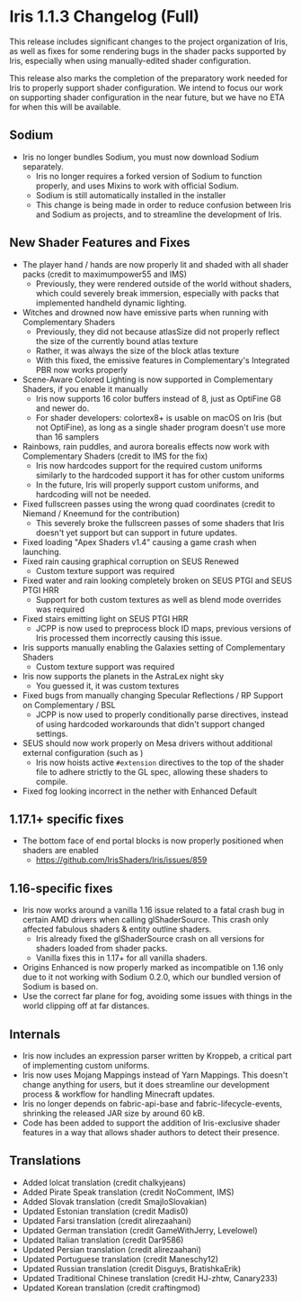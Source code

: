 # Iris 1.1.3 Changelog (Full)

This release includes significant changes to the project organization of Iris, as well as fixes for some rendering bugs in the shader packs supported by Iris, especially when using manually-edited shader configuration.

This release also marks the completion of the preparatory work needed for Iris to properly support shader configuration. We intend to focus our work on supporting shader configuration in the near future, but we have no ETA for when this will be available.

## Sodium

- Iris no longer bundles Sodium, you must now download Sodium separately.
    - Iris no longer requires a forked version of Sodium to function properly, and uses Mixins to work with official Sodium.
    - Sodium is still automatically installed in the installer
    - This change is being made in order to reduce confusion between Iris and Sodium as projects, and to streamline the development of Iris.

## New Shader Features and Fixes

- The player hand / hands are now properly lit and shaded with all shader packs (credit to maximumpower55 and IMS)
    - Previously, they were rendered outside of the world without shaders, which could severely break immersion, especially with packs that implemented handheld dynamic lighting.
- Witches and drowned now have emissive parts when running with Complementary Shaders
    - Previously, they did not because atlasSize did not properly reflect the size of the currently bound atlas texture
    - Rather, it was always the size of the block atlas texture
    - With this fixed, the emissive features in Complementary's Integrated PBR now works properly
- Scene-Aware Colored Lighting is now supported in Complementary Shaders, if you enable it manually
    - Iris now supports 16 color buffers instead of 8, just as OptiFine G8 and newer do.
    - For shader developers: colortex8+ is usable on macOS on Iris (but not OptiFine), as long as a single shader program doesn't use more than 16 samplers
- Rainbows, rain puddles, and aurora borealis effects now work with Complementary Shaders (credit to IMS for the fix)
    - Iris now hardcodes support for the required custom uniforms similarly to the hardcoded support it has for other custom uniforms
    - In the future, Iris will properly support custom uniforms, and hardcoding will not be needed.
- Fixed fullscreen passes using the wrong quad coordinates (credit to Niemand / Kneemund for the contribution)
    - This severely broke the fullscreen passes of some shaders that Iris doesn't yet support but can support in future updates.
- Fixed loading "Apex Shaders v1.4" causing a game crash when launching.
- Fixed rain causing graphical corruption on SEUS Renewed
    - Custom texture support was required
- Fixed water and rain looking completely broken on SEUS PTGI and SEUS PTGI HRR
    - Support for both custom textures as well as blend mode overrides was required
- Fixed stairs emitting light on SEUS PTGI HRR
    - JCPP is now used to preprocess block ID maps, previous versions of Iris processed them incorrectly causing this issue.
- Iris supports manually enabling the Galaxies setting of Complementary Shaders
    - Custom texture support was required
- Iris now supports the planets in the AstraLex night sky
    - You guessed it, it was custom textures
- Fixed bugs from manually changing Specular Reflections / RP Support on Complementary / BSL
    - JCPP is now used to properly conditionally parse directives, instead of using hardcoded workarounds that didn't support changed settings.
- SEUS should now work properly on Mesa drivers without additional external configuration (such as )
    - Iris now hoists active `#extension` directives to the top of the shader file to adhere strictly to the GL spec, allowing these shaders to compile.
- Fixed fog looking incorrect in the nether with Enhanced Default

## 1.17.1+ specific fixes

- The bottom face of end portal blocks is now properly positioned when shaders are enabled
    - https://github.com/IrisShaders/Iris/issues/859

## 1.16-specific fixes

- Iris now works around a vanilla 1.16 issue related to a fatal crash bug in certain AMD drivers when calling glShaderSource. This crash only affected fabulous shaders & entity outline shaders.
    - Iris already fixed the glShaderSource crash on all versions for shaders loaded from shader packs.
    - Vanilla fixes this in 1.17+ for all vanilla shaders.
- Origins Enhanced is now properly marked as incompatible on 1.16 only due to it not working with Sodium 0.2.0, which our bundled version of Sodium is based on.
- Use the correct far plane for fog, avoiding some issues with things in the world clipping off at far distances.

## Internals

- Iris now includes an expression parser written by Kroppeb, a critical part of implementing custom uniforms.
- Iris now uses Mojang Mappings instead of Yarn Mappings. This doesn't change anything for users, but it does streamline our development process & workflow for handling Minecraft updates.
- Iris no longer depends on fabric-api-base and fabric-lifecycle-events, shrinking the released JAR size by around 60 kB.
- Code has been added to support the addition of Iris-exclusive shader features in a way that allows shader authors to detect their presence.

## Translations

- Added lolcat translation (credit chalkyjeans)
- Added Pirate Speak translation (credit NoComment, IMS)
- Added Slovak translation (credit SmajloSlovakian)
- Updated Estonian translation (credit Madis0)
- Updated Farsi translation (credit alirezaahani)
- Updated German translation (credit GameWithJerry, Levelowel)
- Updated Italian translation (credit Dar9586)
- Updated Persian translation (credit alirezaahani)
- Updated Portuguese translation (credit Maneschy12)
- Updated Russian translation (credit Disguys, BratishkaErik)
- Updated Traditional Chinese translation (credit HJ-zhtw, Canary233)
- Updated Korean translation (credit craftingmod)
